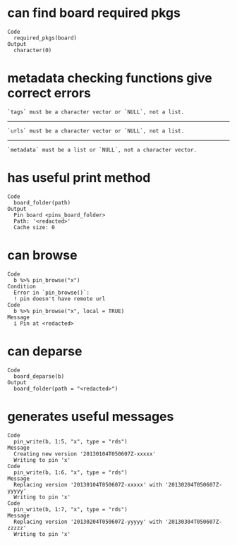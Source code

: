 # can find board required pkgs

    Code
      required_pkgs(board)
    Output
      character(0)

# metadata checking functions give correct errors

    `tags` must be a character vector or `NULL`, not a list.

---

    `urls` must be a character vector or `NULL`, not a list.

---

    `metadata` must be a list or `NULL`, not a character vector.

# has useful print method

    Code
      board_folder(path)
    Output
      Pin board <pins_board_folder>
      Path: '<redacted>'
      Cache size: 0

# can browse

    Code
      b %>% pin_browse("x")
    Condition
      Error in `pin_browse()`:
      ! pin doesn't have remote url
    Code
      b %>% pin_browse("x", local = TRUE)
    Message
      i Pin at <redacted>

# can deparse

    Code
      board_deparse(b)
    Output
      board_folder(path = "<redacted>")

# generates useful messages

    Code
      pin_write(b, 1:5, "x", type = "rds")
    Message
      Creating new version '20130104T050607Z-xxxxx'
      Writing to pin 'x'
    Code
      pin_write(b, 1:6, "x", type = "rds")
    Message
      Replacing version '20130104T050607Z-xxxxx' with '20130204T050607Z-yyyyy'
      Writing to pin 'x'
    Code
      pin_write(b, 1:7, "x", type = "rds")
    Message
      Replacing version '20130204T050607Z-yyyyy' with '20130304T050607Z-zzzzz'
      Writing to pin 'x'

